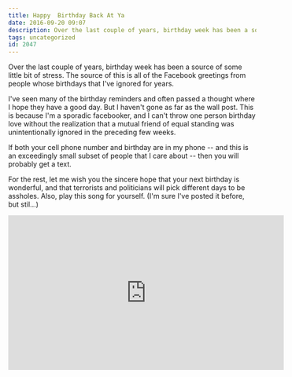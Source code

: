 ```yaml
---
title: Happy  Birthday Back At Ya
date: 2016-09-20 09:07
description: Over the last couple of years, birthday week has been a source of some little bit of stress. The source of this is all of the Facebook greetings from people whose birthdays that I've ignored for years.
tags: uncategorized
id: 2047
---
```

Over the last couple of years, birthday week has been a source of some little bit of stress.  The source of this is all of the Facebook greetings from people whose birthdays that I've ignored for years.

I've seen many of the birthday reminders and often passed a thought where I hope they have a good day.  But I haven't gone as far as the wall post.  This is because I'm a sporadic facebooker, and I can't throw one person birthday love without the realization that a mutual friend of equal standing was unintentionally ignored in the preceding few weeks.

If both your cell phone number and birthday are in my phone -- and this is an exceedingly small subset of people that I care about -- then you will probably get a text.

For the rest, let me wish you the sincere hope that your next birthday is wonderful, and that terrorists and politicians will pick different days to be assholes.  Also, play this song for yourself.  (I'm sure I've posted it before, but stil...)

<iframe class="centered" width="560" height="315" src="https://www.youtube.com/embed/XPgCEXadGho" frameborder="0" allowfullscreen></iframe>
